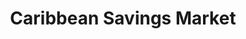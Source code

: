 ---
title: "Caribbean Savings Market"
url: /norwich/caribbean-savings-market/
shop: Lebensmittel
---